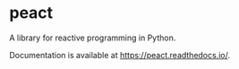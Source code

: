 # peact
A library for reactive programming in Python.

Documentation is available at https://peact.readthedocs.io/.
